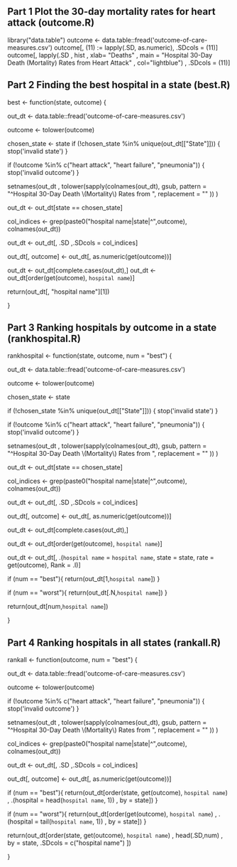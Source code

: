 ## Part 1 Plot the 30-day mortality rates for heart attack (outcome.R)

library("data.table")
outcome <- data.table::fread('outcome-of-care-measures.csv')
outcome[, (11) := lapply(.SD, as.numeric), .SDcols = (11)]
outcome[, lapply(.SD
                 , hist
                 , xlab= "Deaths"
                 , main = "Hospital 30-Day Death (Mortality) Rates from Heart Attack"
                 , col="lightblue")
        , .SDcols = (11)]


## Part 2 Finding the best hospital in a state (best.R)
best <- function(state, outcome) {
  
  out_dt <- data.table::fread('outcome-of-care-measures.csv')
  
  outcome <- tolower(outcome)
  
  chosen_state <- state 
  if (!chosen_state %in% unique(out_dt[["State"]])) {
    stop('invalid state')
  }
  
  if (!outcome %in% c("heart attack", "heart failure", "pneumonia")) {
    stop('invalid outcome')
  }
  
  
  setnames(out_dt
           , tolower(sapply(colnames(out_dt), gsub, pattern = "^Hospital 30-Day Death \\(Mortality\\) Rates from ", replacement = "" ))
  )
  
  out_dt <- out_dt[state == chosen_state]
  
  col_indices <- grep(paste0("hospital name|state|^",outcome), colnames(out_dt))
  
  out_dt <- out_dt[, .SD ,.SDcols = col_indices]
  
  out_dt[, outcome] <- out_dt[,  as.numeric(get(outcome))]

  out_dt <- out_dt[complete.cases(out_dt),]
  out_dt <- out_dt[order(get(outcome), `hospital name`)]
  
  return(out_dt[, "hospital name"][1])

}
## Part 3 Ranking hospitals by outcome in a state (rankhospital.R)
rankhospital <- function(state, outcome, num = "best") {
  
  out_dt <- data.table::fread('outcome-of-care-measures.csv')
  
  outcome <- tolower(outcome)
  
   
  chosen_state <- state 
  
  if (!chosen_state %in% unique(out_dt[["State"]])) {
    stop('invalid state')
  }
  
  if (!outcome %in% c("heart attack", "heart failure", "pneumonia")) {
    stop('invalid outcome')
  }
  
  setnames(out_dt
           , tolower(sapply(colnames(out_dt), gsub, pattern = "^Hospital 30-Day Death \\(Mortality\\) Rates from ", replacement = "" ))
  )
  
  
  out_dt <- out_dt[state == chosen_state]
  
 
  col_indices <- grep(paste0("hospital name|state|^",outcome), colnames(out_dt))
  
 
  out_dt <- out_dt[, .SD ,.SDcols = col_indices]
  
  
  
  out_dt[, outcome] <- out_dt[,  as.numeric(get(outcome))]
  
  
 
  out_dt <- out_dt[complete.cases(out_dt),]
  
  
  out_dt <- out_dt[order(get(outcome), `hospital name`)]
  
  out_dt <- out_dt[,  .(`hospital name` = `hospital name`, state = state, rate = get(outcome), Rank = .I)]
  
  if (num == "best"){
    return(out_dt[1,`hospital name`])
  }
  
  if (num == "worst"){
    return(out_dt[.N,`hospital name`])
  }
  
  return(out_dt[num,`hospital name`])

}
## Part 4 Ranking hospitals in all states (rankall.R)
rankall <- function(outcome, num = "best") {
  
  
  out_dt <- data.table::fread('outcome-of-care-measures.csv')
  
  outcome <- tolower(outcome)
  
  if (!outcome %in% c("heart attack", "heart failure", "pneumonia")) {
    stop('invalid outcome')
  }
  

  setnames(out_dt
           , tolower(sapply(colnames(out_dt), gsub, pattern = "^Hospital 30-Day Death \\(Mortality\\) Rates from ", replacement = "" ))
  )
  
 
  col_indices <- grep(paste0("hospital name|state|^",outcome), colnames(out_dt))
  
   
  out_dt <- out_dt[, .SD ,.SDcols = col_indices]
  
 
  out_dt[, outcome] <- out_dt[,  as.numeric(get(outcome))]
  
  if (num == "best"){
    return(out_dt[order(state, get(outcome), `hospital name`)
    , .(hospital = head(`hospital name`, 1))
    , by = state])
  }
  
  if (num == "worst"){
    return(out_dt[order(get(outcome), `hospital name`)
    , .(hospital = tail(`hospital name`, 1))
    , by = state])
  }
  
  return(out_dt[order(state, get(outcome), `hospital name`)
                , head(.SD,num)
                , by = state, .SDcols = c("hospital name") ])
  
}